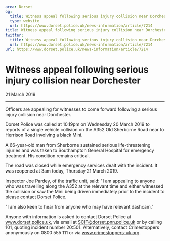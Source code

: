 ```yaml
area: Dorset
og:
  title: Witness appeal following serious injury collision near Dorchester
  type: website
  url: https://www.dorset.police.uk/news-information/article/7214
title: Witness appeal following serious injury collision near Dorchester |
twitter:
  title: Witness appeal following serious injury collision near Dorchester
  url: https://www.dorset.police.uk/news-information/article/7214
url: https://www.dorset.police.uk/news-information/article/7214
```

# Witness appeal following serious injury collision near Dorchester

21 March 2019

* * *

Officers are appealing for witnesses to come forward following a serious injury collision near Dorchester.

Dorset Police was called at 10.19pm on Wednesday 20 March 2019 to reports of a single vehicle collision on the A352 Old Sherborne Road near to Herrison Road involving a black Mini.

A 66-year-old man from Sherborne sustained serious life-threatening injuries and was taken to Southampton General Hospital for emergency treatment. His condition remains critical.

The road was closed while emergency services dealt with the incident. It was reopened at 3am today, Thursday 21 March 2019.

Inspector Joe Pardey, of the traffic unit, said: "I am appealing to anyone who was travelling along the A352 at the relevant time and either witnessed the collision or saw the Mini being driven immediately prior to the incident to please contact Dorset Police.

"I am also keen to hear from anyone who may have relevant dashcam."

Anyone with information is asked to contact Dorset Police at www.dorset.police.uk, via email at SCIT@dorset.pnn.police.uk or by calling 101, quoting incident number 20:501. Alternatively, contact Crimestoppers anonymously on 0800 555 111 or via www.crimestoppers-uk.org.
